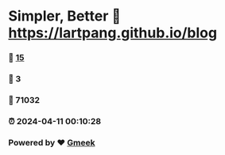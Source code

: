 # Simpler, Better :link: https://lartpang.github.io/blog 
### :page_facing_up: [15](https://lartpang.github.io/blog/tag.html) 
### :speech_balloon: 3 
### :hibiscus: 71032 
### :alarm_clock: 2024-04-11 00:10:28 
### Powered by :heart: [Gmeek](https://github.com/Meekdai/Gmeek)
